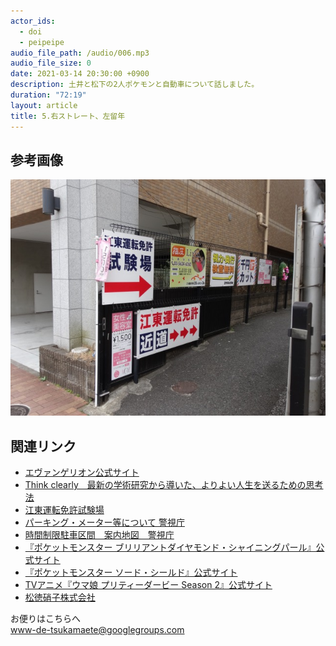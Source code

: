 ```yaml
---
actor_ids:
  - doi
  - peipeipe
audio_file_path: /audio/006.mp3
audio_file_size: 0
date: 2021-03-14 20:30:00 +0900
description: 土井と松下の2人ポケモンと自動車について話しました。
duration: "72:19"
layout: article
title: 5.右ストレート、左留年
---
```



## 参考画像
![005.jpg](/Photo/005.jpg)

## 関連リンク
- [エヴァンゲリオン公式サイト](https://www.evangelion.co.jp/)
- [Think clearly　最新の学術研究から導いた、よりよい人生を送るための思考法](https://www.amazon.co.jp/dp/B07QCNS9TS)
- [江東運転免許試験場](https://www.keishicho.metro.tokyo.jp/menkyo/shikenjo/shikenjo/koto.html)
- [パーキング・メーター等について 警視庁](https://www.keishicho.metro.tokyo.jp/faq/koutuanzen/parkingmeter.html#cmsBD095)
- [時間制限駐車区間　案内地図　警視庁](https://www.keishicho.metro.tokyo.jp/kotsu/hairyo/tadashi_pking/chizu.html)
- [『ポケットモンスター ブリリアントダイヤモンド・シャイニングパール』公式サイト](https://www.pokemon.co.jp/ex/bdsp/)
- [『ポケットモンスター ソード・シールド』公式サイト](https://www.pokemon.co.jp/ex/sword_shield/)
- [TVアニメ『ウマ娘 プリティーダービー Season 2』公式サイト](https://anime-umamusume.jp/)
- [松徳硝子株式会社](http://www.stglass.co.jp/products/usuhari/)

お便りはこちらへ<br/>
www-de-tsukamaete@googlegroups.com
